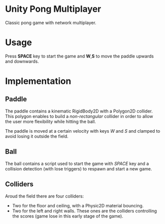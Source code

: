 # Unity Pong Multiplayer
Classic pong game with network multiplayer.

# Usage

Press __SPACE__ key to start the game and __W__,__S__ to move the paddle upwards and downwards.

# Implementation

## Paddle
The paddle contains a kinematic RigidBody2D with a Polygon2D collider. This polygon enables to build a *non-rectangular* collider in order to allow the user more flexibility while hitting the ball.

The paddle is moved at a certain velocity with keys *W* and *S* and clamped to avoid losing it outside the field.

## Ball
The ball contains a script used to start the game with *SPACE* key and a collision detection (with lose triggers) to respawn and start a new game.

## Colliders
Aroud the field there are four colliders:

- Two for the floor and ceiling, with a Physic2D material bouncing.
- Two for the left and right walls. These ones are the colliders controlling the scores (game lose in this early stage of the game).